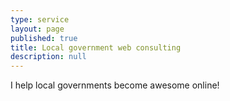 ```yaml
---
type: service
layout: page
published: true
title: Local government web consulting
description: null
---
```


I help local governments become awesome online!
